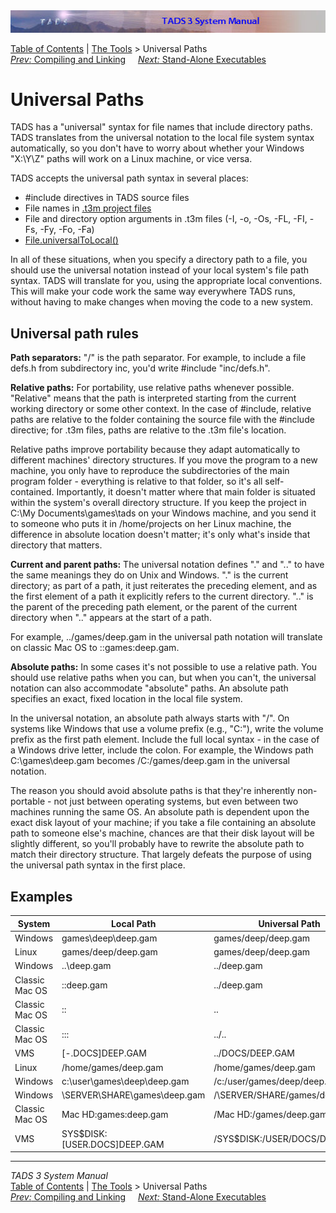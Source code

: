 ---
---
<div class="topbar">

<img src="topbar.jpg" data-border="0" />

</div>

<div class="nav">

<a href="toc.html" class="nav">Table of Contents</a> \|
<a href="tools.html" class="nav">The Tools</a> \> Universal Paths  
<span class="navnp"><a href="build.html" class="nav"><em>Prev:</em> Compiling and Linking</a>
    <a href="aloneexe.html" class="nav"><em>Next:</em> Stand-Alone
Executables</a>     </span>

</div>

<div class="main">

# Universal Paths

TADS has a "universal" syntax for file names that include directory
paths. TADS translates from the universal notation to the local file
system syntax automatically, so you don't have to worry about whether
your Windows "X:\Y\Z" paths will work on a Linux machine, or vice versa.

TADS accepts the universal path syntax in several places:

- <span class="code">\#include</span> directives in TADS source files
- File names in [.t3m project files](build.html#projects)
- File and directory option arguments in .t3m files (-I, -o, -Os, -FL,
  -FI, -Fs, -Fy, -Fo, -Fa)
- [File.universalToLocal()](file.html#universalToLocal)

In all of these situations, when you specify a directory path to a file,
you should use the universal notation instead of your local system's
file path syntax. TADS will translate for you, using the appropriate
local conventions. This will make your code work the same way everywhere
TADS runs, without having to make changes when moving the code to a new
system.

## Universal path rules

**Path separators:** "/" is the path separator. For example, to include
a file <span class="code">defs.h</span> from subdirectory
<span class="code">inc</span>, you'd write <span class="code">\#include
"inc/defs.h"</span>.

**Relative paths:** For portability, use relative paths whenever
possible. "Relative" means that the path is interpreted starting from
the current working directory or some other context. In the case of
<span class="code">\#include</span>, relative paths are relative to the
folder containing the source file with the
<span class="code">\#include</span> directive; for .t3m files, paths are
relative to the .t3m file's location.

Relative paths improve portability because they adapt automatically to
different machines' directory structures. If you move the program to a
new machine, you only have to reproduce the subdirectories of the main
program folder - everything is relative to that folder, so it's all
self-contained. Importantly, it doesn't matter where that main folder is
situated within the system's overall directory structure. If you keep
the project in <span class="code">C:\My Documents\games\tads</span> on
your Windows machine, and you send it to someone who puts it in
<span class="code">/home/projects</span> on her Linux machine, the
difference in absolute location doesn't matter; it's only what's inside
that directory that matters.

**Current and parent paths:** The universal notation defines "." and
".." to have the same meanings they do on Unix and Windows. "." is the
current directory; as part of a path, it just reiterates the preceding
element, and as the first element of a path it explicitly refers to the
current directory. ".." is the parent of the preceding path element, or
the parent of the current directory when ".." appears at the start of a
path.

For example, <span class="code">../games/deep.gam</span> in the
universal path notation will translate on classic Mac OS to
<span class="code">::games:deep.gam</span>.

**Absolute paths:** In some cases it's not possible to use a relative
path. You should use relative paths when you can, but when you can't,
the universal notation can also accommodate "absolute" paths. An
absolute path specifies an exact, fixed location in the local file
system.

In the universal notation, an absolute path always starts with "/". On
systems like Windows that use a volume prefix (e.g., "C:"), write the
volume prefix as the first path element. Include the full local syntax -
in the case of a Windows drive letter, include the colon. For example,
the Windows path <span class="code">C:\games\deep.gam</span> becomes
<span class="code">/C:/games/deep.gam</span> in the universal notation.

The reason you should avoid absolute paths is that they're inherently
non-portable - not just between operating systems, but even between two
machines running the same OS. An absolute path is dependent upon the
exact disk layout of your machine; if you take a file containing an
absolute path to someone else's machine, chances are that their disk
layout will be slightly different, so you'll probably have to rewrite
the absolute path to match their directory structure. That largely
defeats the purpose of using the universal path syntax in the first
place.

## Examples

| System | Local Path | Universal Path |
|----|----|----|
| Windows | games\deep\deep.gam | games/deep/deep.gam |
| Linux | games/deep/deep.gam | games/deep/deep.gam |
| Windows | ..\deep.gam | ../deep.gam |
| Classic Mac OS | ::deep.gam | ../deep.gam |
| Classic Mac OS | :: | .. |
| Classic Mac OS | ::: | ../.. |
| VMS | \[-.DOCS\]DEEP.GAM | ../DOCS/DEEP.GAM |
| Linux | /home/games/deep.gam | /home/games/deep.gam |
| Windows | c:\user\games\deep\deep.gam | /c:/user/games/deep/deep.gam |
| Windows | \\SERVER\SHARE\games\deep.gam | /\\SERVER/SHARE/games/deep.gam |
| Classic Mac OS | Mac HD:games:deep.gam | /Mac HD:/games/deep.gam |
| VMS | SYS\$DISK:\[USER.DOCS\]DEEP.GAM | /SYS\$DISK:/USER/DOCS/DEEP.GAM |

</div>

------------------------------------------------------------------------

<div class="navb">

*TADS 3 System Manual*  
<a href="toc.html" class="nav">Table of Contents</a> \|
<a href="tools.html" class="nav">The Tools</a> \> Universal Paths  
<span class="navnp"><a href="build.html" class="nav"><em>Prev:</em> Compiling and Linking</a>
    <a href="aloneexe.html" class="nav"><em>Next:</em> Stand-Alone
Executables</a>     </span>

</div>
